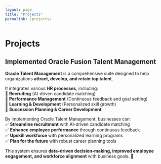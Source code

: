 ```yaml
---
layout: page
title: "Projects"
permalink: /projects/
---
```


# Projects  

## **Implemented Oracle Fusion Talent Management**  

**Oracle Talent Management** is a comprehensive suite designed to help organizations **attract, develop, and retain top talent**.  

It integrates various **HR processes**, including:  
🔹 **Recruiting** (AI-driven candidate matching)  
🔹 **Performance Management** (Continuous feedback and goal setting)  
🔹 **Learning & Development** (Personalized skill growth)  
🔹 **Succession Planning & Career Development**  

By implementing Oracle Talent Management, businesses can:  
✅ **Streamline recruitment** with AI-driven candidate matching  
✅ **Enhance employee performance** through continuous feedback  
✅ **Upskill workforce** with personalized learning programs  
✅ **Plan for the future** with robust career planning tools  

This system ensures **data-driven decision-making, improved employee engagement, and workforce alignment** with business goals. 🚀
